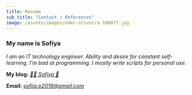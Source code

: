 ```yaml
---
title: Resume
sub_title: "Contact / References"
image: /assets/images/eder-oliveira-180877.jpg
---
```


### My name is Sofiya
_I am an IT technology engineer. Ability and desire for constant self-learning. I'm bad at programming. I mostly write scripts for personal use._

**My blog:** _[🌸🐳 Sofiya 👋](https://sofi2025-cpu.github.io/)_

**Email:** _<sofija.p2018@gmail.com>_
